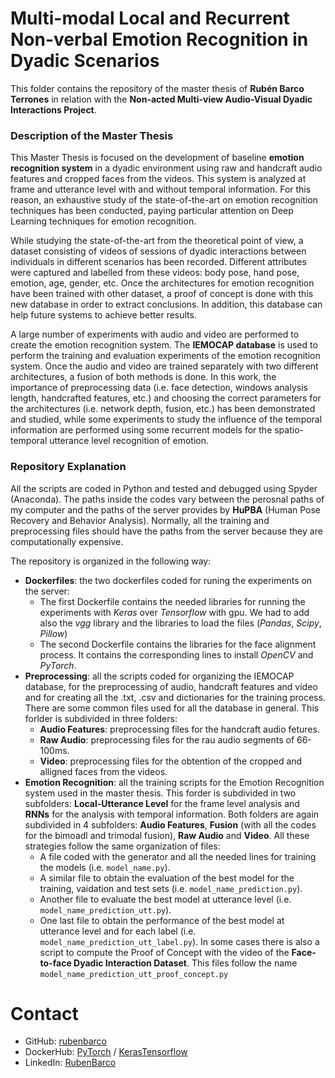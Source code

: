 # Multi-modal Local and Recurrent Non-verbal Emotion Recognition in Dyadic Scenarios

This folder contains the repository of the master thesis of **Rubén Barco Terrones** in relation with the **Non-acted Multi-view Audio-Visual Dyadic Interactions Project**.

### Description of the Master Thesis
This Master Thesis is focused on the development of baseline **emotion recognition system** in a dyadic environment using raw and handcraft audio features and cropped faces from the videos. This system is analyzed at frame and utterance level with and without temporal information. For this reason, an exhaustive study of the state-of-the-art on emotion recognition techniques has been conducted, paying particular attention on Deep Learning techniques for emotion recognition.

While studying the state-of-the-art from the theoretical point of view, a dataset consisting of videos of sessions of dyadic interactions between individuals in different scenarios has been recorded. Different attributes were captured and labelled from these videos: body pose, hand pose, emotion, age, gender, etc. Once the architectures for emotion recognition have been trained with other dataset, a proof of concept is done with this new database in order to extract conclusions. In addition, this database can help future systems to achieve better results.

A large number of experiments with audio and video are performed to create the emotion recognition system. The **IEMOCAP database** is used to perform the training and evaluation experiments of the emotion recognition system. Once the audio and video are trained separately with two different architectures, a fusion of both methods is done. In this work, the importance of preprocessing data (i.e. face detection, windows analysis length, handcrafted features, etc.) and choosing the correct parameters for the architectures (i.e. network depth, fusion, etc.) has been demonstrated and studied, while some experiments to study the influence of the temporal information are performed using some recurrent models for the spatio-temporal utterance level recognition of emotion.

### Repository Explanation

All the scripts are coded in Python and tested and debugged using Spyder (Anaconda). The paths inside the codes vary between the perosnal paths of my computer and the paths of the server provides by **HuPBA** (Human Pose Recovery and Behavior Analysis). Normally, all the training and preprocessing files should have the paths from the server because they are computationally expensive. 

The repository is organized in the following way: 

* **Dockerfiles**: the two dockerfiles coded for runing the experiments on the server:
  * The first Dockerfile contains the needed libraries for running the experiments with *Keras* over *Tensorflow* with gpu. We had to add also the *vgg* library and the libraries to load the files (*Pandas*, *Scipy*, *Pillow*)
  * The second Dockerfile contains the libraries for the face alignment process. It contains the corresponding lines to install *OpenCV* and *PyTorch*.
* **Preprocessing**: all the scripts coded for organizing the IEMOCAP database, for the preprocessing of audio, handcraft features and video and for creating all the .txt, .csv and dictionaries for the training process. There are some common files used for all the database in general. This forlder is subdivided in three folders:
  * **Audio Features**: preprocessing files for the handcraft audio fetures. 
  * **Raw Audio**: preprocessing files for the rau audio segments of 66-100ms.
  * **Video**: preprocessing files for the obtention of the cropped and alligned faces from the videos.
* **Emotion Recognition**: all the training scripts for the Emotion Recognition system used in the master thesis. This forder is subdivided in two subfolders: **Local-Utterance Level** for the frame level analysis and **RNNs** for the analysis with temporal information. Both folders are again subdivided in 4 subfolders: **Audio Features**, **Fusion** (with all the codes for the bimoadl and trimodal fusion), **Raw Audio** and **Video**. All these strategies follow the same organization of files:
  * A file coded with the generator and all the needed lines for training the models (i.e. `model_name.py`).
  * A similar file to obtain the evaluation of the best model for the training, vaidation and test sets (i.e. `model_name_prediction.py`).
  * Another file to evaluate the best model at utterance level (i.e. `model_name_prediction_utt.py`).
  * One last file to obtain the performance of the best model at utterance level and for each label (i.e. `model_name_prediction_utt_label.py`).
 In some cases there is also a script to compute the Proof of Concept with the video of the **Face-to-face Dyadic Interaction Dataset**. This files follow the name `model_name_prediction_utt_proof_concept.py`


# Contact

* GitHub: [rubenbarco](https://github.com/rubenbarco/MasterThesis)
* DockerHub: [PyTorch](https://hub.docker.com/r/rubenbt/tfm_torch) / [KerasTensorflow](https://hub.docker.com/r/rubenbt/tfm_docker1)
* LinkedIn: [RubenBarco](https://www.linkedin.com/in/rub%C3%A9n-barco-terrones-5bb624161/)
